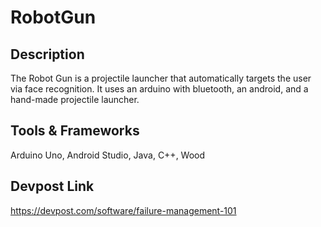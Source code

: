# RobotGun

## Description
The Robot Gun is a projectile launcher that automatically targets the user via face recognition. 
It uses an arduino with bluetooth, an android, and a hand-made projectile launcher.

## Tools & Frameworks
Arduino Uno, Android Studio, Java, C++, Wood 

## Devpost Link
https://devpost.com/software/failure-management-101
